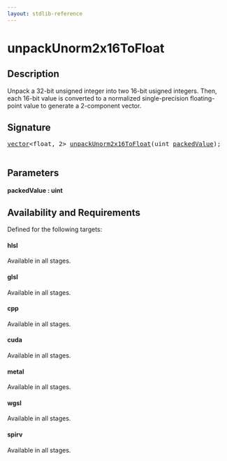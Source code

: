 ```yaml
---
layout: stdlib-reference
---
```


# unpackUnorm2x16ToFloat

## Description

Unpack a 32-bit unsigned integer into two 16-bit usigned integers.
Then, each 16-bit value is converted to a normalized single-precision
floating-point value to generate a 2-component vector.




## Signature 

<pre>
<a href="../types/vector/index" class="code_type">vector</a>&lt;<span class="code_keyword">float</span>, 2&gt; <a href="unpackunorm2x16tofloat-6fh">unpackUnorm2x16ToFloat</a>(<span class="code_keyword">uint</span> <a href="unpackunorm2x16tofloat-6fh#decl-packedValue" class="code_param">packedValue</a>);

</pre>

## Parameters

####  <a id="decl-packedValue"></a>packedValue  : uint

## Availability and Requirements

Defined for the following targets:

#### hlsl
Available in all stages.

#### glsl
Available in all stages.

#### cpp
Available in all stages.

#### cuda
Available in all stages.

#### metal
Available in all stages.

#### wgsl
Available in all stages.

#### spirv
Available in all stages.



